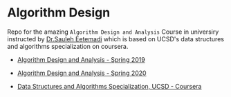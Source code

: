 # Algorithm Design
Repo for the amazing `Algorithm Design and Analysis` Course in universiry instructed by [Dr.Sauleh Eetemadi](https://sauleh.github.io) which is based on UCSD's data structures and algorithms specialization on coursera.

* [Algorithm Design and Analysis - Spring 2019](https://sauleh.github.io/ad97/)

* [Algorithm Design and Analysis - Spring 2020](https://sauleh.github.io/ad98/)

* [Data Structures and Algorithms Specialization, UCSD - Coursera](https://www.coursera.org/specializations/data-structures-algorithms)
